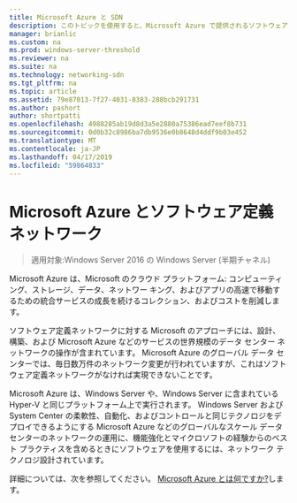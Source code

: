 ```yaml
---
title: Microsoft Azure と SDN
description: このトピックを使用すると、Microsoft Azure で提供されるソフトウェア定義ネットワーク (SDN) テクノロジについて説明します。
manager: brianlic
ms.custom: na
ms.prod: windows-server-threshold
ms.reviewer: na
ms.suite: na
ms.technology: networking-sdn
ms.tgt_pltfrm: na
ms.topic: article
ms.assetid: 79e87013-7f27-4031-8383-288bcb291731
ms.author: pashort
author: shortpatti
ms.openlocfilehash: 4988285ab19d8d3a5e2880a75386ead7eef8b731
ms.sourcegitcommit: 0d0b32c8986ba7db9536e0b8648d4ddf9b03e452
ms.translationtype: MT
ms.contentlocale: ja-JP
ms.lasthandoff: 04/17/2019
ms.locfileid: "59864833"
---
```

# <a name="microsoft-azure-and-software-defined-networking"></a>Microsoft Azure とソフトウェア定義ネットワーク

>適用対象:Windows Server 2016 の Windows Server (半期チャネル)

Microsoft Azure は、Microsoft のクラウド プラットフォーム: コンピューティング、ストレージ、データ、ネットワー キング、およびアプリの高速で移動するための統合サービスの成長を続けるコレクション、およびコストを削減します。  
  
ソフトウェア定義ネットワークに対する Microsoft のアプローチには、設計、構築、および Microsoft Azure などのサービスの世界規模のデータ センター ネットワークの操作が含まれています。 Microsoft Azure のグローバル データ センターでは、毎日数万件のネットワーク変更が行われていますが、これはソフトウェア定義ネットワークがなければ実現できないことです。  
  
Microsoft Azure は、Windows Server や、Windows Server に含まれている Hyper-V と同じプラットフォーム上で実行されます。 Windows Server および System Center の柔軟性、自動化、およびコントロールと同じテクノロジをデプロイできるようにする Microsoft Azure などのグローバルなスケール データ センターのネットワークの運用に、機能強化とマイクロソフトの経験からのベスト プラクティスを含めるときにソフトウェアを使用するには、ネットワーク テクノロジ設計されています。  
  
詳細については、次を参照してください。 [Microsoft Azure とは何ですか?](https://azure.microsoft.com/overview/what-is-azure/?WT.mc_id=azurebg_us_sem_bing_br_nontest_whatisazure_whatisazure&WT.srch=1)します。  